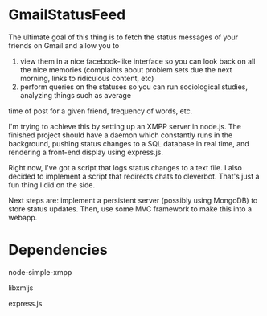 GmailStatusFeed
===============
The ultimate goal of this thing is to fetch the status messages of your friends on Gmail and allow you to

1. view them in a nice facebook-like interface so you can look back on all the nice memories (complaints about
problem sets due the next morning, links to ridiculous content, etc)
2. perform queries on the statuses so you can run sociological studies, analyzing things such as average

time of post for a given friend, frequency of words, etc.


I'm trying to achieve this by setting up an XMPP server in node.js. The finished project should have a daemon
which constantly runs in the background, pushing status changes to a SQL database in real time, and rendering
a front-end display using express.js.


Right now, I've got a script that logs status changes to a text file.
I also decided to implement a script that redirects chats to cleverbot. That's just a fun thing I did on the side.

Next steps are: implement a persistent server (possibly using MongoDB) to store status updates.
Then, use some MVC framework to make this into a webapp.


Dependencies
===============
node-simple-xmpp

libxmljs

express.js
